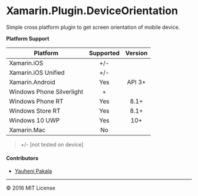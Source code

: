 # Xamarin.Plugin.DeviceOrientation
Simple cross platform plugin to get screen orientation of mobile device.

**Platform Support**

|Platform|Supported|Version|
| ------------------- | :-----------: | :------------------: |
|Xamarin.iOS|+/-| |
|Xamarin.iOS Unified|+/-| |
|Xamarin.Android|Yes|API 3+|
|Windows Phone Silverlight|+| |
|Windows Phone RT|Yes|8.1+|
|Windows Store RT|Yes|8.1+|
|Windows 10 UWP|Yes|10+|
|Xamarin.Mac|No||

> +/- [not tested on device]

#### Contributors
* [Yauheni Pakala](https://github.com/wcoder)

---
&copy; 2016 MIT License
